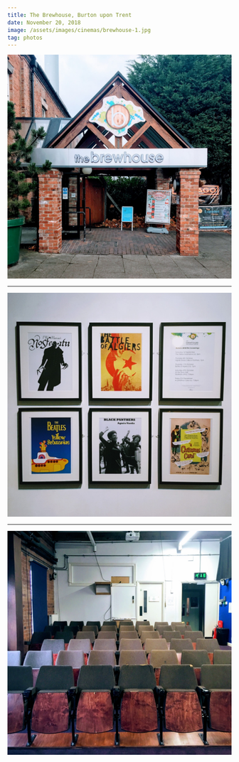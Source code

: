 ```yaml
---
title: The Brewhouse, Burton upon Trent
date: November 20, 2018
image: /assets/images/cinemas/brewhouse-1.jpg
tag: photos
---
```


![image](/assets/images/cinemas/brewhouse-1.jpg)

---

![image](/assets/images/cinemas/brewhouse-2.jpg)

---

![image](/assets/images/cinemas/brewhouse-3.jpg)
